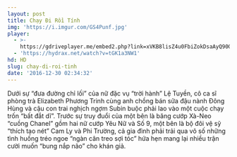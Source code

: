 ```yaml
---
layout: post
title: Chạy Đi Rồi Tính
img: 'https://i.imgur.com/GS4Punf.jpg'
player:
  - >-
    https://gdriveplayer.me/embed2.php?link=xVKB8lisZ4u0FbiZokDsaAyQ90QFCn8m7zAjBkcfzqjl0XeLH8BDVKc%252BCtKA1QqGhU%252BzieVLnOuD14l5JKEuylXePpkV%252BYgiTEfrAOoYDfaC95eKmK%252FPJyLY39ZA4dEIAnIJzuHB5cQ%252FmVbIxNxeUC%252BvJbHQNswB%252FQ4zWYIEbeGWKpxRiqO2hySLgbiSpdtxITdgMVCqQrGM52nXw11Oon
  - 'https://hydrax.net/watch?v=tGK1a3NW1'
hd: HD
slug: chay-di-roi-tinh
date: '2016-12-30 02:34:32'
---
```

Dưới sự “đưa đường chỉ lối” của nữ đặc vụ “trời hành” Lệ Tuyền, cô ca sĩ phòng trà Elizabeth Phương Trinh cùng anh chồng bán sữa đậu nành Đông Hùng và cậu con trai nghịch ngợm Subin buộc phải lao vào một cuộc chạy trốn “bất đắt dĩ”. Trước sự truy đuổi của một bên là băng cướp Xà-Neo “cuồng Chanel” gồm hai nữ cướp Yêu Nữ và Số 9, một bên là bộ đôi vệ sỹ “thích tạo nét” Cam Ly và Phi Trường, cả gia đình phải trải qua vô số những tình huống tréo ngoe “ngàn cân treo sợi tóc” hứa hẹn mang lại nhiều trận cười muốn “bung nắp não” cho khán giả.
